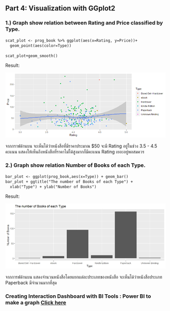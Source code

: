 ## Part 4: Visualization with GGplot2
### 1.) Graph show relation between Rating and Price classified by Type.
```
scat_plot <- prog_book %>% ggplot(aes(x=Rating, y=Price))+
  geom_point(aes(color=Type))
  
scat_plot+geom_smooth() 
```
Result:

![Graph 1](Rplot_PriceRating.png)

จากกราฟด้านบน จะเห็นได้ว่าหนังสือที่มีราคาประมาณ $50 จะมี Rating อยู่ในช่วง 3.5 - 4.5 คะแนน
แสดงให้เห็นถึงหนังสือที่ราคาไม่ได้สูงมากก็มีคะแนน Rating เยอะอยู่พอสมควร

### 2.) Graph show relation Number of Books of each Type.
```
bar_plot <- ggplot(prog_book,aes(x=Type)) + geom_bar()
bar_plot + ggtitle("The number of Books of each Type") +
  xlab("Type") + ylab("Number of Books") 
```
Result:

![Graph 2](bar_plot_type.jpeg)

จากการฟด้านบน แสดงจำนวนหนังสือโดยแยกแต่ละประเภทของหนังสือ จะเห็นได้ว่าหนังสือประเภท Paperback มีจำนวนมากที่สุด

### Creating Interaction Dashboard with BI Tools : Power BI to make a graph [Click here](https://app.powerbi.com/view?r=eyJrIjoiMTE2ZDgzMTEtMDI4Zi00OGY1LTliMjgtMTRkYjMyNTE0YmQyIiwidCI6IjZmNDQzMmRjLTIwZDItNDQxZC1iMWRiLWFjMzM4MGJhNjMzZCIsImMiOjEwfQ%3D%3D)
